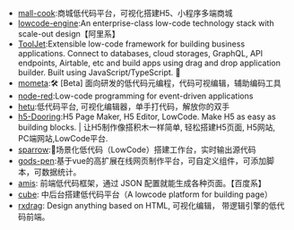 * [mall-cook](https://github.com/wangyuan389/mall-cook):商城低代码平台，可视化搭建H5、小程序多端商城
* [lowcode-engine](https://github.com/alibaba/lowcode-engine):An enterprise-class low-code technology stack with scale-out design【阿里系】
* [ToolJet](https://github.com/ToolJet/ToolJet):Extensible low-code framework for building business applications. Connect to databases, cloud storages, GraphQL, API endpoints, Airtable, etc and build apps using drag and drop application builder. Built using JavaScript/TypeScript. 🚀
* [mometa](https://github.com/imcuttle/mometa):🛠 [Beta] 面向研发的低代码元编程，代码可视编辑，辅助编码工具
* [node-red](https://github.com/node-red/node-red):Low-code programming for event-driven applications
* [hetu](https://github.com/LianjiaTech/hetu):低代码平台, 可视化编辑器，单手打代码，解放你的双手
* [h5-Dooring](https://github.com/MrXujiang/h5-Dooring):H5 Page Maker, H5 Editor, LowCode. Make H5 as easy as building blocks. | 让H5制作像搭积木一样简单, 轻松搭建H5页面, H5网站, PC端网站,LowCode平台.
* [sparrow](https://github.com/sparrow-js/sparrow):🎉场景化低代码（LowCode）搭建工作台，实时输出源代码
* [gods-pen](https://github.com/ymm-tech/gods-pen):基于vue的高扩展在线网页制作平台，可自定义组件，可添加脚本，可数据统计。
* [amis](https://github.com/baidu/amis): 前端低代码框架，通过 JSON 配置就能生成各种页面。【百度系】
* [cube](https://github.com/fantasticit/cube): 中后台搭建低代码平台（A lowcode platform for building page）
* [rxdrag](https://github.com/codebdy/rxdrag): Design anything based on HTML, 可视化编辑， 带逻辑引擎的低代码前端。
